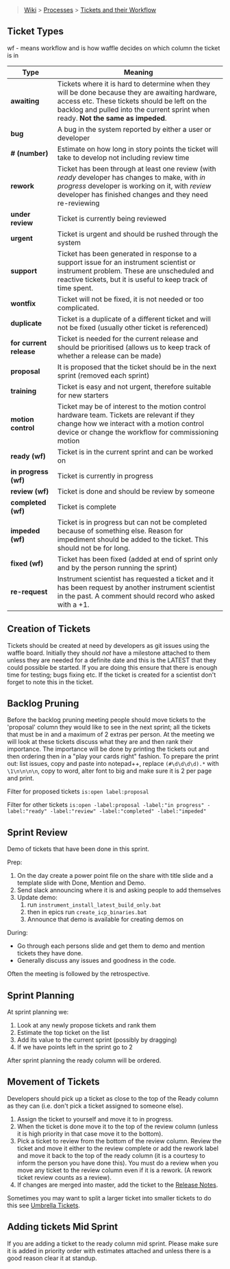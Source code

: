 > [Wiki](Home) > [Processes](Processes) > [Tickets and their Workflow](Tickets-and-their-Workflow)

## Ticket Types

wf - means workflow and is how waffle decides on which column the ticket is in

Type   | Meaning
------ | -------
**awaiting** | Tickets where it is hard to determine when they will be done because they are awaiting hardware, access etc. These tickets should be left on the backlog and pulled into the current sprint when ready. **Not the same as impeded**.
**bug**    | A bug in the system reported by either a user or developer
**# (number)** | Estimate on how long in story points the ticket will take to develop not including review time
**rework** | Ticket has been through at least one review (with *ready* developer has changes to make, with *in progress* developer is working on it, with *review* developer has finished changes and they need re-reviewing
**under review** | Ticket is currently being reviewed
**urgent** | Ticket is urgent and should be rushed through the system
**support** | Ticket has been generated in response to a support issue for an instrument scientist or instrument problem. These are unscheduled and reactive tickets, but it is useful to keep track of time spent.
**wontfix** | Ticket will not be fixed, it is not needed or too complicated.
**duplicate** | Ticket is a duplicate of a different ticket and will not be fixed (usually other ticket is referenced)
**for current release** | Ticket is needed for the current release and should be prioritised (allows us to keep track of whether a release can be made)
**proposal** | It is proposed that the ticket should be in the next sprint (removed each sprint)
**training** | Ticket is easy and not urgent, therefore suitable for new starters
**motion control** | Ticket may be of interest to the motion control hardware team. Tickets are relevant if they change how we interact with a motion control device or change the workflow for commissioning motion
**ready (wf)** | Ticket is in the current sprint and can be worked on
**in progress (wf)** | Ticket is currently in progress
**review (wf)** | Ticket is done and should be review by someone
**completed (wf)** | Ticket is complete
**impeded (wf)** | Ticket is in progress but can not be completed because of something else. Reason for impediment should be added to the ticket. This should not be for long.
**fixed (wf)** | Ticket has been fixed (added at end of sprint only and by the person running the sprint)
**re-request** | Instrument scientist has requested a ticket and it has been request by another instrument scientist in the past. A comment should record who asked with a +1.

## Creation of Tickets

Tickets should be created at need by developers as git issues using the waffle board. Initially they should *not* have a milestone attached to them unless they are needed for a definite date and this is the LATEST that they could possible be started. If you are doing this ensure that there is enough time for testing; bugs fixing etc. If the ticket is created for a scientist don't forget to note this in the ticket.

## Backlog Pruning

Before the backlog pruning meeting people should move tickets to the 'proposal' column they would like to see in the next sprint; all the tickets that must be in and a maximum of 2 extras per person. At the meeting we will look at these tickets discuss what they are and then rank their importance. The importance will be done by printing the tickets out and then ordering then in a "play your cards right" fashion. To prepare the print out: list issues, copy and paste into notepad++, replace `(#\d\d\d\d).*` with `\1\n\n\n\n`, copy to word, alter font to big and make sure it is 2 per page and print.

Filter for proposed tickets `is:open label:proposal`

Filter for other tickets `is:open -label:proposal -label:"in progress" -label:"ready" -label:"review" -label:"completed" -label:"impeded"`

## Sprint Review

Demo of tickets that have been done in this sprint.

Prep:

1. On the day create a power point file on the share with title slide and a template slide with Done, Mention and Demo.
1. Send slack announcing where it is and asking people to add themselves
1. Update demo:
    1. run `instrument_install_latest_build_only.bat` 
    1. then in epics run `create_icp_binaries.bat`
    1. Announce that demo is available for creating demos on

During:

- Go through each persons slide and get them to demo and mention tickets they have done.
- Generally discuss any issues and goodness in the code.

Often the meeting is followed by the retrospective.

## Sprint Planning

At sprint planning we:

1. Look at any newly propose tickets and rank them
2. Estimate the top ticket on the list
3. Add its value to the current sprint (possibly by dragging)
4. If we have points left in the sprint go to 2

After sprint planning the ready column will be ordered.

## Movement of Tickets

Developers should pick up a ticket as close to the top of the Ready column as they can (i.e. don't pick a ticket assigned to someone else). 

1. Assign the ticket to yourself and move it to in progress. 
2. When the ticket is done move it to the top of the review column (unless it is high priority in that case move it to the bottom). 
3. Pick a ticket to review from the bottom of the review column. Review the ticket and move it either to the review complete or add the rework label and move it back to the top of the ready column (it is a courtesy to inform the person you have done this). You must do a review when you move any ticket to the review column even if it is a rework. (A rework ticket review counts as a review).
4. If changes are merged into master, add the ticket to the [Release Notes](https://github.com/ISISComputingGroup/IBEX/wiki/ReleaseNotes_Dev).

Sometimes you may want to split a larger ticket into smaller tickets to do this see [Umbrella Tickets](Umbrella-Tickets).

## Adding tickets Mid Sprint

If you are adding a ticket to the ready column mid sprint. Please make sure it is added in priority order with estimates attached and unless there is a good reason clear it at standup.
